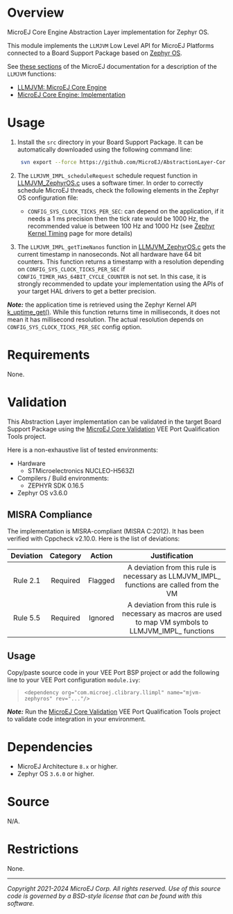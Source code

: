 # Overview

MicroEJ Core Engine Abstraction Layer implementation for Zephyr OS.

This module implements the `LLMJVM` Low Level API for MicroEJ Platforms connected to a Board Support Package based on [Zephyr OS](https://www.zephyrproject.org/).

See [these sections](https://docs.microej.com/en/latest/PlatformDeveloperGuide/appendix/llapi.html#llmjvm-microej-core-engine) of the MicroEJ documentation for a description of the `LLMJVM` functions:
- [LLMJVM: MicroEJ Core Engine](https://docs.microej.com/en/latest/PlatformDeveloperGuide/appendix/llapi.html#llmjvm-microej-core-engine)
- [MicroEJ Core Engine: Implementation](https://docs.microej.com/en/latest/PlatformDeveloperGuide/coreEngine.html#implementation)

# Usage

1. Install the ``src`` directory in your Board Support Package. It can be automatically downloaded using the following command line:
   ```sh
    svn export --force https://github.com/MicroEJ/AbstractionLayer-Core-Zephyr/trunk/src/main/c/src [path_to_bsp_directory]
   ```

2. The `LLMJVM_IMPL_scheduleRequest` schedule request function in [LLMJVM_ZephyrOS.c](./src/main/c/src/LLMJVM_ZephyrOS.c) uses a software timer. In order to correctly schedule MicroEJ threads, check the following elements in the Zephyr OS configuration file:

   - `CONFIG_SYS_CLOCK_TICKS_PER_SEC`: can depend on the application, if it needs a 1 ms precision then the tick rate would be 1000 Hz, the recommended value is between 100 Hz and 1000 Hz (see [Zephyr Kernel Timing](https://docs.zephyrproject.org/3.6.0/kernel/services/timing/clocks.html) page for more details)

3. The `LLMJVM_IMPL_getTimeNanos` function in [LLMJVM_ZephyrOS.c](./src/main/c/src/LLMJVM_ZephyrOS.c) gets the current timestamp in nanoseconds. 
   Not all hardware have 64 bit counters. This function returns a timestamp with a resolution depending on ``CONFIG_SYS_CLOCK_TICKS_PER_SEC`` if ``CONFIG_TIMER_HAS_64BIT_CYCLE_COUNTER`` is not set. In this case, it is strongly recommended to update your implementation using the APIs of your target HAL drivers
   to get a better precision.

**_Note:_** the application time is retrieved using the Zephyr Kernel API [k_uptime_get()](https://docs.zephyrproject.org/3.6.0/kernel/services/timing/clocks.html#c.k_uptime_get). 
While this function returns time in milliseconds, it does not mean it has millisecond resolution. The actual resolution depends on ``CONFIG_SYS_CLOCK_TICKS_PER_SEC`` config option.

# Requirements

None.

# Validation

This Abstraction Layer implementation can be validated in the target Board Support Package using the [MicroEJ Core Validation](https://github.com/MicroEJ/PlatformQualificationTools/tree/master/tests/core/java/microej-core-validation) VEE Port Qualification Tools project.

Here is a non-exhaustive list of tested environments:
- Hardware
  - STMicroelectronics NUCLEO-H563ZI
- Compilers / Build environments:
  - ZEPHYR SDK 0.16.5
- Zephyr OS v3.6.0

## MISRA Compliance

The implementation is MISRA-compliant (MISRA C:2012). It has been verified with Cppcheck v2.10.0. 
Here is the list of deviations:

| Deviation | Category |   Action   |                                                 Justification                                                                     |
|:---------:|:--------:|:----------:|:---------------------------------------------------------------------------------------------------------------------------------:|
| Rule 2.1  | Required | Flagged    | A deviation from this rule is necessary as LLMJVM_IMPL_ functions are called from the VM	               		   | 
| Rule 5.5  | Required | Ignored    | A deviation from this rule is necessary as macros are used to map VM symbols to LLMJVM_IMPL_ functions	               		   | 
  
## Usage

Copy/paste source code in your VEE Port BSP project or add the following line to your VEE Port configuration `module.ivy`:
> `<dependency org="com.microej.clibrary.llimpl" name="mjvm-zephyros" rev="..."/>`

**_Note:_**  Run the [MicroEJ Core Validation](https://github.com/MicroEJ/PlatformQualificationTools/tree/master/tests/core/java/microej-core-validation) VEE Port Qualification Tools project to validate code integration in your environment.

# Dependencies

- MicroEJ Architecture ``8.x`` or higher.
- Zephyr OS ``3.6.0`` or higher.

# Source

N/A.

# Restrictions

None.

---
_Copyright 2021-2024 MicroEJ Corp. All rights reserved._
_Use of this source code is governed by a BSD-style license that can be found with this software._
